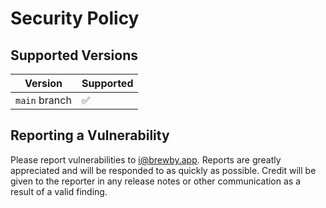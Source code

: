 # Security Policy

## Supported Versions


| Version        | Supported          |
| -------------- | ------------------ |
| `main` branch  | :white_check_mark: |

## Reporting a Vulnerability

Please report vulnerabilities to i@brewby.app. Reports are greatly appreciated and will be responded to as quickly as possible. Credit will be given to the reporter in any release notes or other communication as a result of a valid finding.
